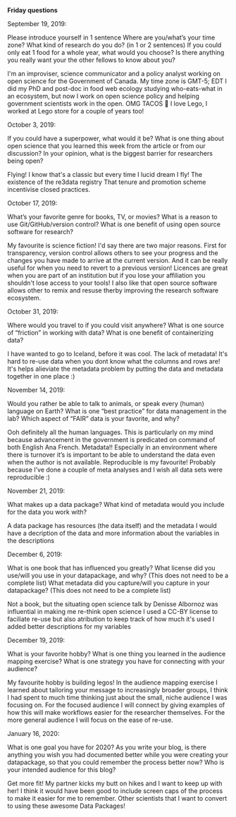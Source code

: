 **Friday questions** 

September 19, 2019: 

Please introduce yourself in 1 sentence
Where are you/what’s your time zone?
What kind of research do you do? (in 1 or 2 sentences)
If you could only eat 1 food for a whole year, what would you choose?
Is there anything you really want your the other fellows to know about you?

I'm an improviser, science communicator and a policy analyst working on open science for the Government of Canada.
My time zone is GMT-5; EDT
I did my PhD and post-doc in food web ecology studying who-eats-what in an ecosystem, but now I work on open science policy and helping government scientists work in the open.
OMG TACOS :taco:
I love Lego, I worked at Lego store for a couple of years too!

October 3, 2019:

If you could have a superpower, what would it be?
What is one thing about open science that you learned this week from the article or from our discussion?
In your opinion, what is the biggest barrier for researchers being open?

Flying! I know that's a classic but every time I lucid dream I fly!
The existence of the re3data registry
That tenure and promotion scheme incentivise closed practices.

October 17, 2019:

What’s your favorite genre for books, TV, or movies?
What is a reason to use Git/GitHub/version control?
What is one benefit of using open source software for research?

My favourite is science fiction!
I'd say there are two major reasons. First for transparency, version control allows others to see your progress and the changes you have made to arrive at the current version. And it can be really useful for when you need to revert to a previous version!
Licences are great when you are part of an institution but if you lose your affiliation you shouldn't lose access to your tools! I also like that open source software allows other to remix and resuse therby improving the research software ecosystem.

October 31, 2019:

Where would you travel to if you could visit anywhere?
What is one source of “friction” in working with data?
What is one benefit of containerizing data?

I have wanted to go to Iceland, before it was cool.
The lack of metadata! It's hard to re-use data when you dont know what the columns and rows are!
It's helps alieviate the metadata problem by putting the data and metadata together in one place :) 

November 14, 2019: 

Would you rather be able to talk to animals, or speak every (human) language on Earth?
What is one “best practice” for data management in the lab?
Which aspect of “FAIR” data is your favorite, and why?

Ooh definitely all the human languages. This is particularly on my mind because advancement in the government is predicated on command of both English Ana French.
Metadata!! Especially in an environment where there is turnover it’s is important to be able to understand the data even when the author is not available.
Reproducible is my favourite! Probably because I’ve done a couple of meta analyses and I wish all data sets were reproducible :)

November 21, 2019: 

What makes up a data package?
What kind of metadata would you include for the data you work with?

A data package has resources (the data itself) and the metadata 
I would have a decription of the data and more information about the variables in the descriptions

December 6, 2019: 

What is one book that has influenced you greatly?
What license did you use/will you use in your datapackage, and why? (This does not need to be a complete list)
What metadata did you capture/will you capture in your datapackage? (This does not need to be a complete list)

Not a book, but the situating open science talk by Denisse Albornoz was influential in making me re-think open science 
I used a CC-BY license to faciliate re-use but also atribution to keep track of how much it's used
I added better descriptions for my variables 

December 19, 2019: 

What is your favorite hobby? 
What is one thing you learned in the audience mapping exercise?
What is one strategy you have for connecting with your audience?

My favourite hobby is building legos! In the audience mapping exercise I learned about tailoring your message to increasingly broader groups, I think I had spent to much time thinking just about the small, niche audience I was focusing on. For the focused audience I will connect by giving examples of how this will make workflows easier for the researcher themselves. For the more general audience I will focus on the ease of re-use. 

January 16, 2020:

What is one goal you have for 2020?
As you write your blog, is there anything you wish you had documented better while you were creating your datapackage, so that you could remember the process better now?
Who is your intended audience for this blog?

Get more fit! My partner kicks my butt on hikes and I want to keep up with her! 
I think it would have been good to include screen caps of the process to make it easier for me to remember. 
Other scientists that I want to convert to using these awesome Data Packages!



